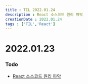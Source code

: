 ```yaml
---
title : TIL 2022.01.24
description : React 소스코드 원리 파악 
creationDate : 2022.01.24
tags : ['TIL','React']
---
```


# 2022.01.23


### Todo
- [React 소스코드 원리 파악](/study/react/react/#소스코드-원리-파악-01-24)




